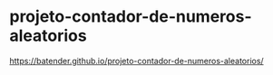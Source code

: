 # projeto-contador-de-numeros-aleatorios

https://batender.github.io/projeto-contador-de-numeros-aleatorios/
